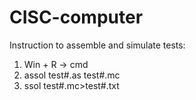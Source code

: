 # CISC-computer
Instruction to assemble and simulate tests:
1. Win + R -> cmd
2. assol test#.as test#.mc
3. ssol test#.mc>test#.txt

